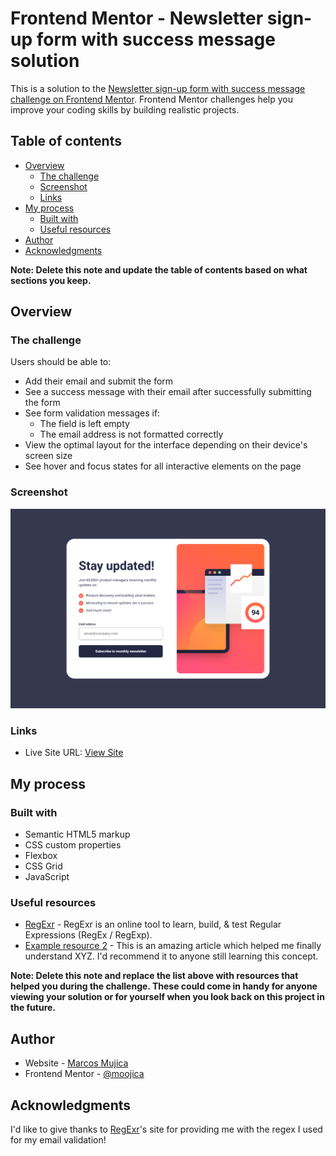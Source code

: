 # Frontend Mentor - Newsletter sign-up form with success message solution

This is a solution to the [Newsletter sign-up form with success message challenge on Frontend Mentor](https://www.frontendmentor.io/challenges/newsletter-signup-form-with-success-message-3FC1AZbNrv). Frontend Mentor challenges help you improve your coding skills by building realistic projects.

## Table of contents

- [Overview](#overview)
  - [The challenge](#the-challenge)
  - [Screenshot](#screenshot)
  - [Links](#links)
- [My process](#my-process)
  - [Built with](#built-with)
  - [Useful resources](#useful-resources)
- [Author](#author)
- [Acknowledgments](#acknowledgments)

**Note: Delete this note and update the table of contents based on what sections you keep.**

## Overview

### The challenge

Users should be able to:

- Add their email and submit the form
- See a success message with their email after successfully submitting the form
- See form validation messages if:
  - The field is left empty
  - The email address is not formatted correctly
- View the optimal layout for the interface depending on their device's screen size
- See hover and focus states for all interactive elements on the page

### Screenshot

![](./screenshot.png)

### Links

- Live Site URL: [View Site](https://moojica.github.io/frontend-mentor-newsletter-sign-up/)

## My process

### Built with

- Semantic HTML5 markup
- CSS custom properties
- Flexbox
- CSS Grid
- JavaScript

### Useful resources

- [RegExr](https://regexr.com/2rhq7) - RegExr is an online tool to learn, build, & test Regular Expressions (RegEx / RegExp).
- [Example resource 2](https://www.example.com) - This is an amazing article which helped me finally understand XYZ. I'd recommend it to anyone still learning this concept.

**Note: Delete this note and replace the list above with resources that helped you during the challenge. These could come in handy for anyone viewing your solution or for yourself when you look back on this project in the future.**

## Author

- Website - [Marcos Mujica](https://moojica.github.io/frontend-mentor-social-links-profile/)
- Frontend Mentor - [@moojica](https://www.frontendmentor.io/profile/moojica)

## Acknowledgments

I'd like to give thanks to [RegExr](https://regexr.com/)'s site for providing me with the regex I used for my email validation!
